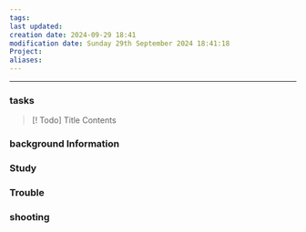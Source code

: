 ```yaml
---
tags: 
last updated: 
creation date: 2024-09-29 18:41 
modification date: Sunday 29th September 2024 18:41:18 
Project: 
aliases:
---
```


--- 
### tasks

> [! Todo] Title
> Contents

### background Information



### Study



### Trouble





### shooting
